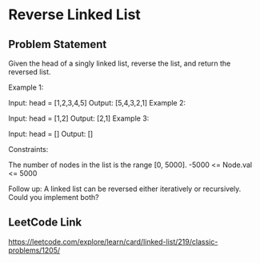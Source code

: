 # Reverse Linked List

## Problem Statement
Given the head of a singly linked list, reverse the list, and return the reversed list.



Example 1:


Input: head = [1,2,3,4,5]
Output: [5,4,3,2,1]
Example 2:


Input: head = [1,2]
Output: [2,1]
Example 3:

Input: head = []
Output: []


Constraints:

The number of nodes in the list is the range [0, 5000].
-5000 <= Node.val <= 5000


Follow up: A linked list can be reversed either iteratively or recursively. Could you implement both?

## LeetCode Link
https://leetcode.com/explore/learn/card/linked-list/219/classic-problems/1205/
